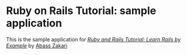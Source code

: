 # Ruby on Rails Tutorial: sample application

This is the sample application for [*Ruby and Rails Tutorial: Learn Rails by Example*](http://synergyconsult.getafricaonline.com/) by [Abass Zakari](http://synergyconsult.getafricaonline.com)